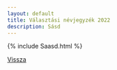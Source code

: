 ```yaml
---
layout: default
title: Választási névjegyzék 2022
description: Sásd
---
```


{% include Saasd.html %}

[Vissza](./)